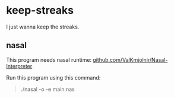 # keep-streaks

I just wanna keep the streaks.

## nasal

This program needs nasal runtime: [github.com/ValKmjolnir/Nasal-Interpreter](https://github.com/ValKmjolnir/Nasal-Interpreter)

Run this program using this command:

> ./nasal -o -e main.nas

